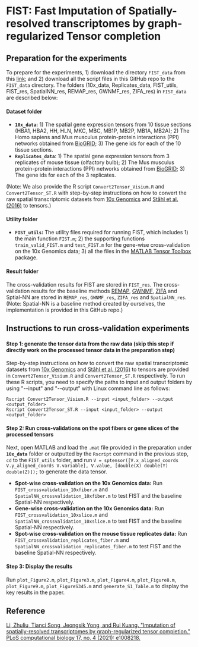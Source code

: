 # FIST: Fast Imputation of Spatially-resolved transcriptomes by graph-regularized Tensor completion

## Preparation for the experiments
To prepare for the experiments, 1) download the directory `FIST_data` from this [link](http://compbio.cs.umn.edu/FIST_data.tgz); and 2) download all the script files in this GitHub repo to the `FIST_data` directory.
The folders (10x_data, Replicates_data, FIST_utils, FIST_res, SpatialNN_res, REMAP_res, GWNMF_res, ZIFA_res) in `FIST_data` are described below:
#### Dataset folder
- **`10x_data`:** 1) The spatial gene expression tensors from 10 tissue sections (HBA1, HBA2, HH, HLN, MKC, MBC, MB1P, MB2P, MB1A, MB2A); 2) The Homo sapiens and Mus musculus protein-protein interactions (PPI) networks obtained from [BioGRID](https://thebiogrid.org/);  3) The gene ids for each of the 10 tissue sections. 
- **`Replicates_data`**: 1) The spatial gene expression tensors from 3 replicates of mouse tissue (olfactory bulb);  2) The Mus musculus protein-protein interactions (PPI) networks obtained from [BioGRID](https://thebiogrid.org/); 3) The gene ids for each of the 3 replicates.

(Note: We also provide the R script `Convert2Tensor_Visium.R` and `Convert2Tensor_ST.R` with step-by-step instructions on how to convert the raw spatial transcriptomic datasets from [10x Genomics](https://support.10xgenomics.com/spatial-gene-expression/datasets/) and [Ståhl et al. (2016)](https://www.spatialresearch.org/resources-published-datasets/doi-10-1126science-aaf2403/) to tensors.)
#### Utility folder
- **`FIST_utils`:** The utility files required for running FIST, which includes 1) the main function `FIST.m`; 2) the supporting functions `train_valid_FIST.m` and `test_FIST.m` for the gene-wise cross-validation on the 10x Genomics data; 3) all the files in the [MATLAB Tensor Toolbox](https://gitlab.com/tensors/tensor_toolbox) package.
#### Result folder
The cross-validation results for FIST are stored in `FIST_res`. The cross-validation results for the baseline methods [REMAP](https://github.com/hansaimlim/REMAP), [GWNMF](https://locus.siam.org/doi/pdf/10.1137/1.9781611972801.18), [ZIFA](https://github.com/epierson9/ZIFA) and Sptial-NN are stored in `REMAP_res`, `GWNMF_res`, `ZIFA_res` and `SpatialNN_res`. (Note: Spatial-NN is a baseline method created by ourselves, the implementation is provided in this GitHub repo.)

## Instructions to run cross-validation experiments
#### Step 1: generate the tensor data from the raw data (skip this step if directly work on the processed tensor data in the preparation step)
Step-by-step instructions on how to convert the raw spatial transcriptomic datasets from [10x Genomics](https://support.10xgenomics.com/spatial-gene-expression/datasets/) and [Ståhl et al. (2016)](https://www.spatialresearch.org/resources-published-datasets/doi-10-1126science-aaf2403/) to tensors are provided in `Convert2Tensor_Visium.R` and `Convert2Tensor_ST.R` respectively.  To run these R scripts, you need to specify the paths to input and output folders by using "--input" and "--output" with Linux command line as follows:
```
Rscript Convert2Tensor_Visium.R --input <input_folder> --output <output_folder>
Rscript Convert2Tensor_ST.R --input <input_folder> --output <output_folder>  
```
#### Step 2: Run cross-validations on the spot fibers or gene slices of the processed tensors
Next, open MATLAB and load the `.mat` file provided in the preparation under **`10x_data`** folder or outputted by the `Rscript` command in the previous step, `cd` to the `FIST_utils` folder, and run `V = sptensor([V.x_aligned_coords V.y_aligned_coords V.variable], V.value, [double(X) double(Y) double(Z)]);` to generate the data tensor.

- **Spot-wise cross-validation on the 10x Genomics data:**  Run `FIST_crossvalidation_10xfiber.m` and `SpatialNN_crossvalidation_10xfiber.m` to test FIST and the baseline Spatial-NN respectively.
- **Gene-wise cross-validation on the 10x Genomics data:**  Run `FIST_crossvalidation_10xslice.m` and `SpatialNN_crossvalidation_10xslice.m` to test FIST and the baseline Spatial-NN respectively. 
- **Spot-wise cross-validation on the mouse tissue replicates data:**  Run `FIST_crossvalidation_replicates_fiber.m` and `SpatialNN_crossvalidation_replicates_fiber.m` to test FIST and the baseline Spatial-NN respectively.

#### Step 3: Display the results
Run `plot_Figure2.m`, `plot_Figure3.m`, `plot_Figure4.m`, `plot_Figure8.m`, `plot_Figure9.m`, `plot_FigureS345.m` and `generate_S1_Table.m` to display the key results in the paper.


## Reference
[Li, Zhuliu, Tianci Song, Jeongsik Yong, and Rui Kuang. "Imputation of spatially-resolved transcriptomes by graph-regularized tensor completion." PLoS computational biology 17, no. 4 (2021): e1008218.](https://journals.plos.org/ploscompbiol/article?id=10.1371/journal.pcbi.1008218)


